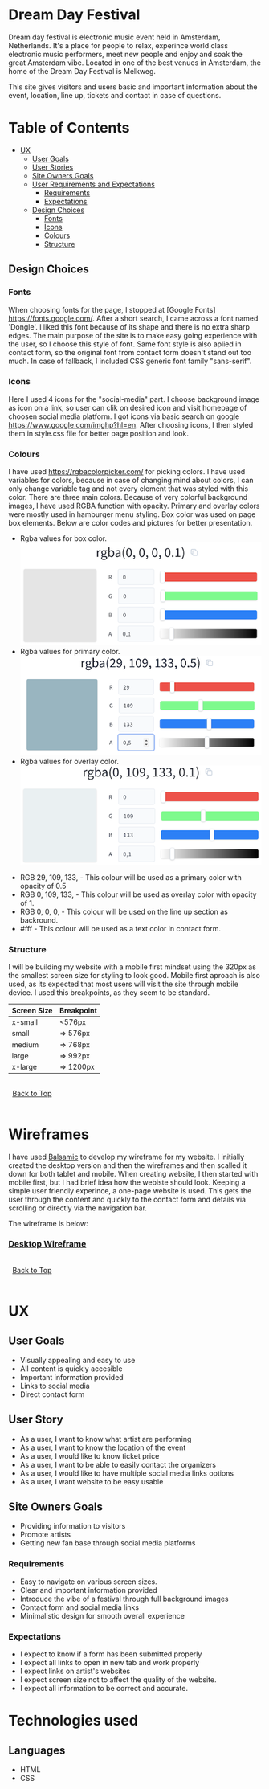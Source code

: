 # Dream Day Festival
Dream day festival is electronic music event held in Amsterdam, Netherlands. It's a place for people to relax, experince world class electronic music performers, meet new people and enjoy and soak the great Amsterdam vibe. Located in one of the best venues in Amsterdam, the home of the Dream Day Festival is Melkweg.

This site gives visitors and users basic and important information about the event, location, line up, tickets and contact in case of questions. 

# Table of Contents 
* [UX](#ux "UX")
    * [User Goals](#user-goals "User Goals")
    * [User Stories](#user-stories "User Stories")
    * [Site Owners Goals](#site-owners-goals)
    * [User Requirements and Expectations](#user-requirements-and-expectations)
         * [Requirements](#requirements)
         * [Expectations](#expectations)
    * [Design Choices](#design-choices)
         * [Fonts](#fonts)
         * [Icons](#icons)
         * [Colours](#colours)
         * [Structure](#structure)

## Design Choices

### Fonts
When choosing fonts for the page, I stopped at [Google Fonts] https://fonts.google.com/. After a short search, I came across a font named 'Dongle'. I liked this font because of its shape and there is no extra sharp edges. The main purpose of the site is to make easy going experience with the user, so I choose this style of font. Same font style is also aplied in contact form, so the original font from contact form doesn't stand out too much. In case of fallback, I included CSS generic font family "sans-serif". 

### Icons
Here I used 4 icons for the "social-media" part. I choose background image as icon on a link, so user can clik on desired icon and visit homepage of choosen social media platform. I got icons via basic search on google https://www.google.com/imghp?hl=en. After choosing icons, I then styled them in style.css file for better page position and look.

### Colours 
I have used https://rgbacolorpicker.com/ for picking colors. I have used variables for colors, because in case of changing mind about colors, I can only change variable tag and not every element that was styled with this color. There are three main colors. Because of very colorful background images, I have used RGBA function with opacity. Primary and overlay colors were mostly used in hamburger menu styling. Box color was used on page box elements. Below are color codes and pictures for better presentation.

 - Rgba values for box color.
![boxcolor](wireframes/box-color.png) 
 - Rgba values for primary color.
![boxcolor](wireframes/primary.png) 
 - Rgba values for overlay color.
![boxcolor](wireframes/overlay.png) 


 * RGB 29, 109, 133, - This colour will be used as a primary color with opacity of 0.5
 * RGB 0, 109, 133, - This colour will be used as overlay color with opacity of 1.
 * RGB 0, 0, 0, - This colour will be used on the line up section as backround. 
 * #fff - This colour will be used as a text color in contact form. 

 ### Structure
 I will be building my website with a mobile first mindset using the 320px as the smallest screen size for styling to look good. Mobile first aproach is also used, as its expected that most users will visit the site through mobile device. I used this breakpoints, as they seem to be standard. 

 | Screen Size | Breakpoint |
| ----------- | ---------- |
| x-small     | <576px     |
| small       | => 576px   |
| medium      | => 768px   |
| large       | => 992px   |
| x-large     | => 1200px  |

\
&nbsp;
[Back to Top](#table-of-contents)
\
&nbsp;

# Wireframes
I have used [Balsamic](https://balsamiq.com/wireframes/ "Balsamic") to develop my wireframe for my website. I initially created the desktop version and then the wireframes and then scalled it down for both tablet and mobile. When creating website, I then started with mobile first, but I had brief idea how the webiste should look. Keeping a simple user friendly experince, a one-page website is used. This gets the user through the content and quickly to the contact form and details via scrolling or directly via the navigation bar.

The wireframe is below:


### [Desktop Wireframe](wireframes/dream-day-basic.png "Desktop wireframe")

\
&nbsp;
[Back to Top](#table-of-contents)
\
&nbsp;



# UX

## User Goals

- Visually appealing and easy to use
- All content is quickly accesible 
- Important information provided
- Links to social media
- Direct contact form

## User Story

- As a user, I want to know what artist are performing
- As a user, I want to know the location of the event
- As a user, I would like to know ticket price
- As a user, I want to be able to easily contact the organizers
- As a user, I would like to have multiple social media links options
- As a user, I want website to be easy usable 


## Site Owners Goals

- Providing information to visitors 
- Promote artists 
- Getting new fan base through social media platforms

### Requirements

- Easy to navigate on various screen sizes.
- Clear and important information provided
- Introduce the vibe of a festival through full background images
- Contact form and social media links
- Minimalistic design for smooth overall experience

### Expectations

- I expect to know if a form has been submitted properly
- I expect all links to open in new tab and work properly
- I expect links on artist's websites
- I expect screen size not to affect the quality of the website.
- I expect all information to be correct and accurate.



# Technologies used

## Languages
- HTML 
- CSS 


